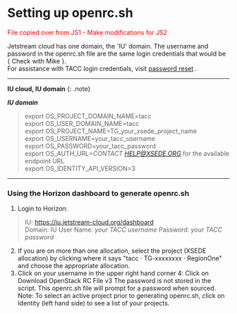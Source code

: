# Setting up openrc.sh 

<span style="color:red"> File copied over from JS1 - Make modifications for JS2</span><br>
 
Jetstream cloud has one domain, the 'IU' domain.
The username and password in the openrc.sh file are the same login credentials that would be { Check with Mike }.<br>For assistance with TACC login credentials, visit [password reset](https://portal.tacc.utexas.edu/password-reset/-/password/request-reset) .


---
**IU cloud, IU domain**
{: .note}

***IU domain*** <br>  
>export OS_PROJECT_DOMAIN_NAME=tacc<br>
>export OS_USER_DOMAIN_NAME=tacc<br>
>export OS_PROJECT_NAME=TG_your_xsede_project_name<br>
>export OS_USERNAME=your_tacc_username<br>
>export OS_PASSWORD=your_tacc_password<br>
>export OS_AUTH_URL=*CONTACT HELP@XSEDE.ORG* for the available endpoint URL<br>
>export OS_IDENTITY_API_VERSION=3 <br> 

---

### Using the Horizon dashboard to generate openrc.sh

1. Login to Horizon: <br>
>IU: https://iu.jetstream-cloud.org/dashboard<br>
>Domain: IU
>User Name: *your TACC username* 
>Password: *your TACC password*

2. If you are on more than one allocation, select the project (XSEDE allocation) by clicking where it says "tacc · TG-xxxxxxxx · RegionOne" and choose the appropriate allocation. 
3. Click on your username in the upper right hand corner
4: Click on Download OpenStack RC File v3 
The password is not stored in the script. This openrc.sh file will prompt for a password when sourced.
Note: To select an active project prior to generating openrc.sh, click on Identity (left hand side) to see a list of your projects.
